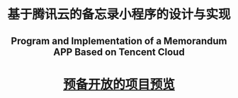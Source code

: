 <h1 align="center">基于腾讯云的备忘录小程序的设计与实现</h1>
<h2 align="center">Program and Implementation of a Memorandum APP Based on Tencent Cloud</h2>
<a href="wori.club"><h1 align="center">预备开放的项目预览</h1><a/>
